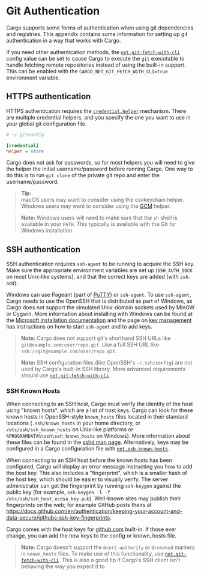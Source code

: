 # Git Authentication

Cargo supports some forms of authentication when using git dependencies and
registries. This appendix contains some information for setting up git
authentication in a way that works with Cargo.

If you need other authentication methods, the [`net.git-fetch-with-cli`]
config value can be set to cause Cargo to execute the `git` executable to
handle fetching remote repositories instead of using the built-in support.
This can be enabled with the `CARGO_NET_GIT_FETCH_WITH_CLI=true` environment
variable.

## HTTPS authentication

HTTPS authentication requires the [`credential.helper`] mechanism. There are
multiple credential helpers, and you specify the one you want to use in your
global git configuration file.

```ini
# ~/.gitconfig

[credential]
helper = store
```

Cargo does not ask for passwords, so for most helpers you will need to give
the helper the initial username/password before running Cargo. One way to do
this is to run `git clone` of the private git repo and enter the
username/password.

> **Tip:**<br>
> macOS users may want to consider using the osxkeychain helper.<br>
> Windows users may want to consider using the [GCM] helper.

> **Note:** Windows users will need to make sure that the `sh` shell is
> available in your `PATH`. This typically is available with the Git for
> Windows installation.

## SSH authentication

SSH authentication requires `ssh-agent` to be running to acquire the SSH key.
Make sure the appropriate environment variables are set up (`SSH_AUTH_SOCK` on
most Unix-like systems), and that the correct keys are added (with `ssh-add`).

Windows can use Pageant (part of [PuTTY]) or `ssh-agent`.
To use `ssh-agent`, Cargo needs to use the OpenSSH that is distributed as part
of Windows, as Cargo does not support the simulated Unix-domain sockets used
by MinGW or Cygwin.
More information about installing with Windows can be found at the [Microsoft
installation documentation] and the page on [key management] has instructions
on how to start `ssh-agent` and to add keys.

> **Note:** Cargo does not support git's shorthand SSH URLs like
> `git@example.com:user/repo.git`. Use a full SSH URL like
> `ssh://git@example.com/user/repo.git`.

> **Note:** SSH configuration files (like OpenSSH's `~/.ssh/config`) are not
> used by Cargo's built-in SSH library. More advanced requirements should use
> [`net.git-fetch-with-cli`].

### SSH Known Hosts

When connecting to an SSH host, Cargo must verify the identity of the host
using "known hosts", which are a list of host keys. Cargo can look for these
known hosts in OpenSSH-style `known_hosts` files located in their standard
locations (`.ssh/known_hosts` in your home directory, or
`/etc/ssh/ssh_known_hosts` on Unix-like platforms or
`%PROGRAMDATA%\ssh\ssh_known_hosts` on Windows). More information about these
files can be found in the [sshd man page]. Alternatively, keys may be
configured in a Cargo configuration file with [`net.ssh.known-hosts`].

When connecting to an SSH host before the known hosts has been configured,
Cargo will display an error message instructing you how to add the host key.
This also includes a "fingerprint", which is a smaller hash of the host key,
which should be easier to visually verify. The server administrator can get
the fingerprint by running `ssh-keygen` against the public key (for example,
`ssh-keygen -l -f /etc/ssh/ssh_host_ecdsa_key.pub`). Well-known sites may
publish their fingerprints on the web; for example GitHub posts theirs at
<https://docs.github.com/en/authentication/keeping-your-account-and-data-secure/githubs-ssh-key-fingerprints>.

Cargo comes with the host keys for [github.com](https://github.com) built-in.
If those ever change, you can add the new keys to the config or known_hosts file.

> **Note:** Cargo doesn't support the `@cert-authority` or `@revoked`
> markers in `known_hosts` files. To make use of this functionality, use
> [`net.git-fetch-with-cli`]. This is also a good tip if Cargo's SSH client
> isn't behaving the way you expect it to.

[`credential.helper`]: https://git-scm.com/book/en/v2/Git-Tools-Credential-Storage
[`net.git-fetch-with-cli`]: ../reference/config.md#netgit-fetch-with-cli
[`net.ssh.known-hosts`]: ../reference/config.md#netsshknown-hosts
[GCM]: https://github.com/microsoft/Git-Credential-Manager-Core/
[PuTTY]: https://www.chiark.greenend.org.uk/~sgtatham/putty/
[Microsoft installation documentation]: https://docs.microsoft.com/en-us/windows-server/administration/openssh/openssh_install_firstuse
[key management]: https://docs.microsoft.com/en-us/windows-server/administration/openssh/openssh_keymanagement
[sshd man page]: https://man.openbsd.org/sshd#SSH_KNOWN_HOSTS_FILE_FORMAT
